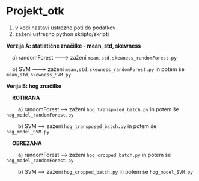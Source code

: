 # Projekt_otk
1. v kodi nastavi ustrezne poti do podatkov
2. zaženi ustrezno python skripto/skripti


**Verzija A: statistične značilke - mean, std, skewness**

&nbsp;&nbsp;&nbsp;&nbsp;a) randomForest ---> zaženi `mean,std,skewness_randomForest.py`

&nbsp;&nbsp;&nbsp;&nbsp;b) SVM  ---> zaženi `mean,std,skewness_randomForest.py` in potem še `mean,std,skewness_SVM.py`

**Verija B: hog značilke**

&nbsp;&nbsp;&nbsp;&nbsp;**ROTIRANA**

&nbsp;&nbsp;&nbsp;&nbsp;&nbsp;&nbsp;&nbsp;&nbsp;a) randomForest --> zaženi `hog_transposed_batch.py` in potem še `hog_model_randomForest.py`

&nbsp;&nbsp;&nbsp;&nbsp;&nbsp;&nbsp;&nbsp;&nbsp;b) SVM --> zaženi `hog_transposed_batch.py` in potem še `hog_model_SVM.py`

&nbsp;&nbsp;&nbsp;&nbsp;**OBREZANA**

&nbsp;&nbsp;&nbsp;&nbsp;&nbsp;&nbsp;&nbsp;&nbsp;a) randomForest --> zaženi `hog_cropped_batch.py` in potem še `hog_model_randomForest.py`

&nbsp;&nbsp;&nbsp;&nbsp;&nbsp;&nbsp;&nbsp;&nbsp;b) SVM --> zaženi `hog_cropped_batch.py` in potem še `hog_model_SVM.py`
